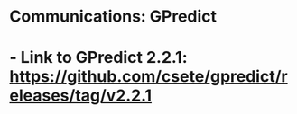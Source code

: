 # Communications: GPredict
# - Link to GPredict 2.2.1: https://github.com/csete/gpredict/releases/tag/v2.2.1
